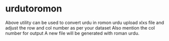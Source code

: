 # urdutoromon
Above utility can be used to convert urdu in romon urdu
upload xlxs file and adjust the row and col number as per your dataset
Also mention the col number for output 
A new file will be generated with roman urdu. 
